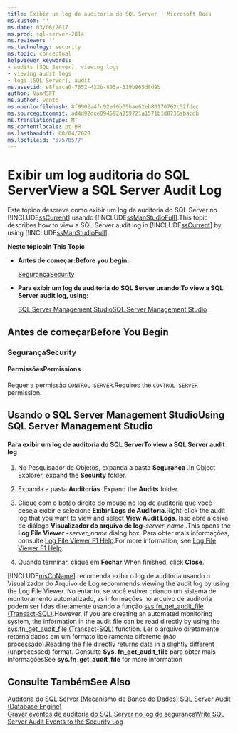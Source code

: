 ```yaml
---
title: Exibir um log de auditoria do SQL Server | Microsoft Docs
ms.custom: ''
ms.date: 03/06/2017
ms.prod: sql-server-2014
ms.reviewer: ''
ms.technology: security
ms.topic: conceptual
helpviewer_keywords:
- audits [SQL Server], viewing logs
- viewing audit logs
- logs [SQL Server], audit
ms.assetid: e8feaca0-7852-422b-895a-319b965d8d9b
author: VanMSFT
ms.author: vanto
ms.openlocfilehash: 8f9902a4fc92ef0b35bae62eb80170762c52fdec
ms.sourcegitcommit: ad4d92dce894592a259721a1571b1d8736abacdb
ms.translationtype: MT
ms.contentlocale: pt-BR
ms.lasthandoff: 08/04/2020
ms.locfileid: "87570577"
---
```

# <a name="view-a-sql-server-audit-log"></a><span data-ttu-id="ab159-102">Exibir um log auditoria do SQL Server</span><span class="sxs-lookup"><span data-stu-id="ab159-102">View a SQL Server Audit Log</span></span>
  <span data-ttu-id="ab159-103">Este tópico descreve como exibir um log de auditoria do SQL Server no [!INCLUDE[ssCurrent](../../../includes/sscurrent-md.md)] usando [!INCLUDE[ssManStudioFull](../../../includes/ssmanstudiofull-md.md)].</span><span class="sxs-lookup"><span data-stu-id="ab159-103">This topic describes how to view a SQL Server audit log in [!INCLUDE[ssCurrent](../../../includes/sscurrent-md.md)] by using [!INCLUDE[ssManStudioFull](../../../includes/ssmanstudiofull-md.md)].</span></span>  
  
 <span data-ttu-id="ab159-104">**Neste tópico**</span><span class="sxs-lookup"><span data-stu-id="ab159-104">**In This Topic**</span></span>  
  
-   <span data-ttu-id="ab159-105">**Antes de começar:**</span><span class="sxs-lookup"><span data-stu-id="ab159-105">**Before you begin:**</span></span>  
  
     [<span data-ttu-id="ab159-106">Segurança</span><span class="sxs-lookup"><span data-stu-id="ab159-106">Security</span></span>](#Security)  
  
-   <span data-ttu-id="ab159-107">**Para exibir um log de auditoria do SQL Server usando:**</span><span class="sxs-lookup"><span data-stu-id="ab159-107">**To view a SQL Server audit log, using:**</span></span>  
  
     [<span data-ttu-id="ab159-108">SQL Server Management Studio</span><span class="sxs-lookup"><span data-stu-id="ab159-108">SQL Server Management Studio</span></span>](#SSMSProcedure)  
  
##  <a name="before-you-begin"></a><a name="BeforeYouBegin"></a> <span data-ttu-id="ab159-109">Antes de começar</span><span class="sxs-lookup"><span data-stu-id="ab159-109">Before You Begin</span></span>  
  
###  <a name="security"></a><a name="Security"></a> <span data-ttu-id="ab159-110">Segurança</span><span class="sxs-lookup"><span data-stu-id="ab159-110">Security</span></span>  
  
####  <a name="permissions"></a><a name="Permissions"></a> <span data-ttu-id="ab159-111">Permissões</span><span class="sxs-lookup"><span data-stu-id="ab159-111">Permissions</span></span>  
 <span data-ttu-id="ab159-112">Requer a permissão `CONTROL SERVER`.</span><span class="sxs-lookup"><span data-stu-id="ab159-112">Requires the `CONTROL SERVER` permission.</span></span>  
  
##  <a name="using-sql-server-management-studio"></a><a name="SSMSProcedure"></a> <span data-ttu-id="ab159-113">Usando o SQL Server Management Studio</span><span class="sxs-lookup"><span data-stu-id="ab159-113">Using SQL Server Management Studio</span></span>  
  
#### <a name="to-view-a-sql-server-audit-log"></a><span data-ttu-id="ab159-114">Para exibir um log de auditoria do SQL Server</span><span class="sxs-lookup"><span data-stu-id="ab159-114">To view a SQL Server audit log</span></span>  
  
1.  <span data-ttu-id="ab159-115">No Pesquisador de Objetos, expanda a pasta **Segurança** .</span><span class="sxs-lookup"><span data-stu-id="ab159-115">In Object Explorer, expand the **Security** folder.</span></span>  
  
2.  <span data-ttu-id="ab159-116">Expanda a pasta **Auditorias** .</span><span class="sxs-lookup"><span data-stu-id="ab159-116">Expand the **Audits** folder.</span></span>  
  
3.  <span data-ttu-id="ab159-117">Clique com o botão direito do mouse no log de auditoria que você deseja exibir e selecione **Exibir Logs de Auditoria**.</span><span class="sxs-lookup"><span data-stu-id="ab159-117">Right-click the audit log that you want to view and select **View Audit Logs**.</span></span> <span data-ttu-id="ab159-118">Isso abre a caixa de diálogo **Visualizador do arquivo de log-**_server_name_ .</span><span class="sxs-lookup"><span data-stu-id="ab159-118">This opens the **Log File Viewer -**_server_name_ dialog box.</span></span> <span data-ttu-id="ab159-119">Para obter mais informações, consulte [Log File Viewer F1 Help](../../logs/log-file-viewer-f1-help.md).</span><span class="sxs-lookup"><span data-stu-id="ab159-119">For more information, see [Log File Viewer F1 Help](../../logs/log-file-viewer-f1-help.md).</span></span>  
  
4.  <span data-ttu-id="ab159-120">Quando terminar, clique em **Fechar**.</span><span class="sxs-lookup"><span data-stu-id="ab159-120">When finished, click **Close**.</span></span>  
  
 [!INCLUDE[msCoName](../../../includes/msconame-md.md)] <span data-ttu-id="ab159-121">recomenda exibir o log de auditoria usando o Visualizador do Arquivo de Log.</span><span class="sxs-lookup"><span data-stu-id="ab159-121">recommends viewing the audit log by using the Log File Viewer.</span></span> <span data-ttu-id="ab159-122">No entanto, se você estiver criando um sistema de monitoramento automatizado, as informações no arquivo de auditoria podem ser lidas diretamente usando a função [sys.fn_get_audit_file &#40;Transact-SQL&#41;](/sql/relational-databases/system-functions/sys-fn-get-audit-file-transact-sql).</span><span class="sxs-lookup"><span data-stu-id="ab159-122">However, if you are creating an automated monitoring system, the information in the audit file can be read directly by using the [sys.fn_get_audit_file &#40;Transact-SQL&#41;](/sql/relational-databases/system-functions/sys-fn-get-audit-file-transact-sql) function.</span></span> <span data-ttu-id="ab159-123">Ler o arquivo diretamente retorna dados em um formato ligeiramente diferente (não processado).</span><span class="sxs-lookup"><span data-stu-id="ab159-123">Reading the file directly returns data in a slightly different (unprocessed) format.</span></span> <span data-ttu-id="ab159-124">Consulte **Sys. fn_get_audit_file** para obter mais informações</span><span class="sxs-lookup"><span data-stu-id="ab159-124">See **sys.fn_get_audit_file** for more information</span></span>  
  
## <a name="see-also"></a><span data-ttu-id="ab159-125">Consulte Também</span><span class="sxs-lookup"><span data-stu-id="ab159-125">See Also</span></span>  
 <span data-ttu-id="ab159-126">[Auditoria do SQL Server &#40;Mecanismo de Banco de Dados&#41;](sql-server-audit-database-engine.md) </span><span class="sxs-lookup"><span data-stu-id="ab159-126">[SQL Server Audit &#40;Database Engine&#41;](sql-server-audit-database-engine.md) </span></span>  
 [<span data-ttu-id="ab159-127">Gravar eventos de auditoria do SQL Server no log de segurança</span><span class="sxs-lookup"><span data-stu-id="ab159-127">Write SQL Server Audit Events to the Security Log</span></span>](write-sql-server-audit-events-to-the-security-log.md)  
  
  
